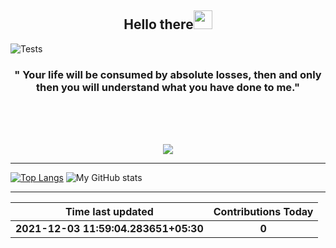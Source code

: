 
<h2 align="center">Hello there<img src="https://user-images.githubusercontent.com/88626025/135751180-b3d128a5-ba6f-496d-a6d0-1503b568ee88.gif" width="30px"></h2>

![Tests](https://github.com/hdmtp/hdmtp/actions/workflows/main.yml/badge.svg)
<h3 align="center" margin=30px>
" Your life will be consumed by absolute losses, then and only then you will understand what you have done to me."
</h3>
<br>
<br>
<br>
<p align="center">
<img src="https://user-images.githubusercontent.com/65482473/137200814-7c1f94cc-d38b-4ec1-a93f-4b16c8768256.gif" align="center">
</p>

<hr>

[![Top Langs](https://github-readme-stats.vercel.app/api/top-langs/?username=hDmtP&langs_count=12)](https://github.com/hDmtP/github-readme-stats)
![My GitHub stats](https://github-readme-stats.vercel.app/api?username=hdmtp&show_icons=true&theme=radical) 

<hr>

Time last updated      | Contributions Today
:--------------:|:----------------:
**2021-12-03 11:59:04.283651+05:30** | **0**
